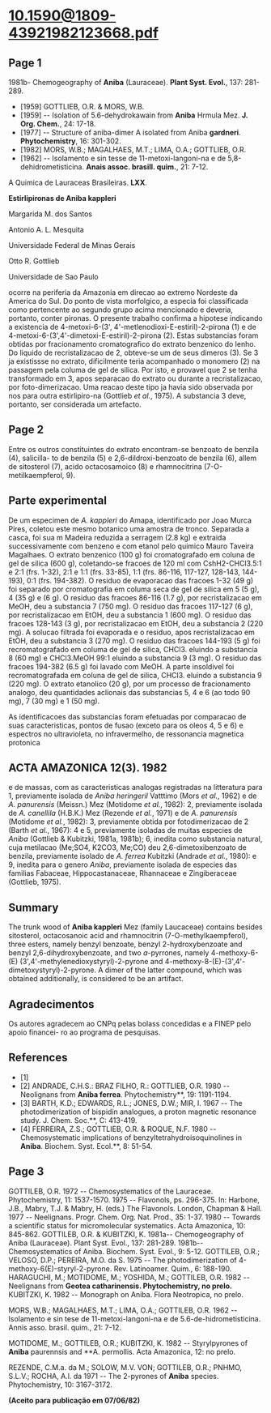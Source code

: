 # 10.1590@1809-43921982123668.pdf

## Page 1

1981b- Chemogeography of **Aniba** (Lauraceae). **Plant Syst. Evol.**, 137: 281-289.
* [1959] GOTTLIEB, O.R. & MORS, W.B.
* [1959] -- Isolation of 5.6-dehydrokawain from **Aniba** Hrmula Mez. **J. Org. Chem.**, 24: 17-18.
* [1977] -- Structure of aniba-dimer A isolated from Aniba **gardneri**. **Phytochemistry**, 16: 301-302.
* [1982] MORS, W.B.; MAGALHAES, M.T.; LIMA, O.A.; GOTTLIEB, O.R.
* [1962] -- Isolamento e sin tesse de 11-metoxi-langoni-na e de 5,8-dehidrometisticina. **Anais assoc. brasill. quim.**, 21: 7-12.

A Quimica de Lauraceas Brasileiras. **LXX**.

**Estirlipironas de Aniba kappleri**

Margarida M. dos Santos

Antonio A. L. Mesquita

Universidade Federal de Minas Gerais

Otto R. Gottlieb

Universidade de Sao Paulo

ocorre na periferia da Amazonia em direcao ao extremo Nordeste da America do Sul. Do ponto de vista morfolgico, a especia foi classificada como pertencente ao segundo grupo acima mencionado e deveria, portanto, conter pironas. O presente trabalho confirma a hipotese indicando a existencia de 4-metoxi-6-(3', 4'-metlenodioxi-E-estiril)-2-pirona (1) e de 4-metoxi-6-(3',4'-dimetoxi-E-estiril)-2-pirona (2). Estas substancias foram obtidas por fracionamento cromatografico do extrato benzenico do lenho. Do liquido de recristalizacao de 2, obteve-se um de seus dimeros (3). Se 3 ja existissse no extrato, dificilmente teria acompanhado o monomero (2) na passagem pela columa de gel de silica. Por isto, e provavel que 2 se tenha transformado em 3, apos separacao do extrato ou durante a recristalizacao, por foto-dimerizacao. Uma reacao deste tipo ja havia sido observada por nos para outra estirlipiro-na (Gottlieb _et al._, 1975). A substancia 3 deve, portanto, ser considerada um artefacto.



## Page 2

Entre os outros constituintes do extrato encontram-se benzoato de benzila (4), salicilla- to de benzila (5) e 2,6-dildroxi-benzoato de benzila (6), allem de sitosterol (7), acido octacosamoico (8) e rhamnocitrina (7-O-metilkaempferol, 9).

## Parte experimental

De um especimen de _A. kappleri_ do Amapa, identificado por Joao Murca Pires, coletou este mesmo botanico uma amostra de tronco. Separada a casca, foi sua m Madeira reduzida a serragem (2.8 kg) e extraida successivamente com benzeno e com etanol pelo quimico Mauro Taveira Magalhaes. O extrato benzenico (100 g) foi cromatografado em coluna de gel de silica (600 g), coletando-se fracoes de 120 ml com CshH2-CHCl3.5:1 e 2:1 (frs. 1-32), 2:1 e 1:1 (frs. 33-85), 1:1 (frs. 86-116, 117-127, 128-143, 144-193), 0:1 (frs. 194-382). O residuo de evaporacao das fracoes 1-32 (49 g) foi separado por cromatografia em columa seca de gel de silica em 5 (5 g), 4 (35 g) e (6 g). O residuo das fracoes 86-116 (1.7 g), por recristalizacao em MeOH, deu a substancia 7 (750 mg). O residuo das fracoes 117-127 (6 g), por recristalizacao em EtOH, deu a substancia 1 (600 mg). O residuo das fracoes 128-143 (3 g), por recristalizacao em EtOH, deu a substancia 2 (220 mg). A solucao filtrada foi evaporada e o residuo, apos recristalizacao em EtOH, deu a substancia 3 (270 mg). O residuo das fracoes 144-193 (5 g) foi recromatografado em columa de gel de silica, CHCl3. eluindo a substancia 8 (60 mg) e CHCl3.MeOH 99:1 eluindo a substancia 9 (3 mg). O residuo das fracoes 194-382 (6.5 g) foi lavado com MeOH. A parte insoldivel foi recromatografada em coluna de gel de silica, CHCl3. eluindo a substancia 9 (220 mg). O extrato etanolico (20 g), por um processo de fracionamento analogo, deu quantidades aclionais das substancias 5, 4 e 6 (ao todo 90 mg), 7 (30 mg) e 1 (50 mg).

As identificacoes das substancias foram efetuadas por comparacao de suas caracteristicas, pontos de fusao (exceto para os oleos 4, 5 e 6) e espectros no ultravioleta, no infravermelho, de ressonancia magnetica protonica

## ACTA AMAZONICA 12(3). 1982

e de massas, com as caracteristicas analogas registradas na litteratura para 1, previamente isolada de _Aniba heringeril_ Vatttimo (Mors _et al._, 1962) e de _A. panurensis_ (Meissn.) Mez (Motidome _et al._, 1982): 2, previamente isolada de _A. canellila_ (H.B.K.) Mez (Rezende _et al._, 1971) e de _A. panurensis_ (Motidome _et al._, 1982): 3, previamente obtida por fotodimerizacao de 2 (Barth _et al._, 1967): 4 e 5, previamente isoladas de muitas especies de _Aniba_ (Gottlieb & Kubitzki, 1981a, 1981b); 6, inedita como substancia natural, cuja metilacao (Me;SO4, K2CO3, Me;CO) deu 2,6-dimetoxibenzoato de benzila, previamente isolado de _A. ferrea_ Kubitzki (Andrade _et al._, 1980): e 9, inedita para o genero _Aniba_, previamente isolada de especies das familias Fabaceae, Hippocastanaceae, Rhannaceae e Zingiberaceae (Gottlieb, 1975).

## Summary

The trunk wood of **Aniba kappleri** Mez (family Laucaceae) contains besides sitosterol, octacosanoic acid and rhamnocitrin (7-O-methylkaempferol), three esters, namely benzyl benzoate, benzyl 2-hydroxybenzoate and benzyl 2,6-dihydroxybenzoate, and two _a_-pyrrones, namely 4-methoxy-6- (E) (3',4'-methylenedioxystyryl)-2-pyrone and 4-methoxy-8-(E)-(3',4'-dimetoxystyryl)-2-pyrone. A dimer of the latter compound, which was obtained additionally, is considered to be an artifact.

## Agradecimentos

Os autores agradecem ao CNPq pelas bolass concedidas e a FINEP pelo apoio financei- ro ao programa de pesquisas.

## References

* [1]
* [2] ANDRADE, C.H.S.: BRAZ FILHO, R.: GOTTLIEB, O.R. 1980 -- Neolignans from **Aniba ferrea**. Phytochemistry**, 19: 1191-1194.
* [3] BARTH, K.D.; EDWARDS, R.L.; JONES, D.W.; MIR, I. 1967 -- The photodimerization of bispidin analogues, a proton magnetic resonance study. J. Chem. Soc.**, C: 413-419.
* [4] FERREIRA, Z.S.; GOTTLIEB, O.R. & ROQUE, N.F. 1980 -- Chemosystematic implications of benzyltetrahydroisoquinolines in **Aniba**. Biochem. Syst. Ecol.**, 8: 51-54.



## Page 3

GOTTILEB, O.R.
1972 -- Chemosystematics of the Lauraceae. Phytochemistry, 11: 1537-1570.
1975 -- Flavonols, ps. 296-375. In: Harbone, J.B., Mabry, T.J. & Mabry, H. (eds.) The Flavonols. London, Chapman & Hall.
1977 -- Neelignans. Progr. Chem. Org. Nat. Prod., 35: 1-37.
1980 -- Towards a scientific status for micromolecular systematics. Acta Amazonica, 10: 845-862.
GOTTILEB, O.R. & KUBITZKI, K.
1981a-- Chemogeography of Aniba (Lauraceae). Plant Syst. Evol., 137: 281-289.
1981b-- Chemosystematics of Aniba. Biochem. Syst. Evol., 9: 5-12.
GOTTILEB, O.R.; VELOSO, D.P.; PEREIRA, M.O. da S.
1975 -- The photodimerization of 4-methoxy-6(E)-styryl-2-pyrone. Rev. Latinoamer. Quim., 6: 188-190.
HARAGUCHI, M.; MOTIDOME, M.; YOSHIDA, M.; GOTTILEB, O.R.
1982 -- Neelignans from **Geotea catharinensis. Phytochemistry, no prelo.**
KUBITZKI, K.
1982 -- Monograph on Aniba. Flora Neotropica, no prelo.

MORS, W.B.; MAGALHAES, M.T.; LIMA, O.A.; GOTTILEB, O.R.
1962 -- Isolamento e sin tese de 11-metoxi-langoni-na e de 5.6-de-hidrometisticina. Annis asso. brasil. quim., 21: 7-12.

MOTIDOME, M.; GOTTILEB, O.R.; KUBITZKI, K.
1982 -- Styrylpyrones of **Aniba** paurennsis and **A. permollis. Acta Amazonica, 12: no prelo.

REZENDE, C.M.a. da M.; SOLOW, M.V. VON; GOTTILEB, O.R.; PNHMO, S.L.V.; ROCHA, A.l. da
1971 -- The 2-pyrones of **Aniba** species. Phytochemistry, 10: 3167-3172.

**(Aceito para publicação em 07/06/82)**

